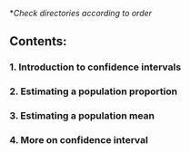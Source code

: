 **Check directories according to order*

## Contents:
### 1. Introduction to confidence intervals
### 2. Estimating a population proportion
### 3. Estimating a population mean
### 4. More on confidence interval
